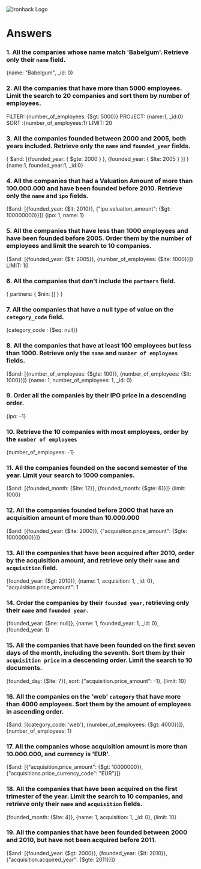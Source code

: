 ![Ironhack Logo](https://i.imgur.com/1QgrNNw.png)

# Answers

### 1. All the companies whose name match 'Babelgum'. Retrieve only their `name` field.

{name: "Babelgum", _id: 0}

### 2. All the companies that have more than 5000 employees. Limit the search to 20 companies and sort them by **number of employees**.

FILTER: {number_of_employees: {$gt: 5000}}
PROJECT: {name:1, _id:0}
SORT :{number_of_employees:1}
LIMIT: 20

### 3. All the companies founded between 2000 and 2005, both years included. Retrieve only the `name` and `founded_year` fields.

{ $and: [{founded_year: { $gte: 2000 } }, {founded_year: { $lte: 2005 } }] }
{name:1, founded_year:1, _id:0}

### 4. All the companies that had a Valuation Amount of more than 100.000.000 and have been founded before 2010. Retrieve only the `name` and `ipo` fields.

<!-- Your Code Goes Here -->
{$and: [{founded_year: {$lt: 2010}}, {"ipo.valuation_amount": {$gt: 100000000}}]}
{ipo: 1, name: 1}

### 5. All the companies that have less than 1000 employees and have been founded before 2005. Order them by the number of employees and limit the search to 10 companies.

<!-- Your Code Goes Here -->
{$and: [{founded_year: {$lt: 2005}}, {number_of_employees: {$lte: 1000}}]}
LIMIT: 10

### 6. All the companies that don't include the `partners` field.

<!-- Your Code Goes Here -->
{ partners: { $nin: [] } }

### 7. All the companies that have a null type of value on the `category_code` field.

<!-- Your Code Goes Here -->
{category_code : {$eq: null}}

### 8. All the companies that have at least 100 employees but less than 1000. Retrieve only the `name` and `number of employees` fields.

<!-- Your Code Goes Here -->
{$and: [{number_of_employees: {$gte: 100}}, {number_of_employees: {$lt: 1000}}]}
{name: 1, number_of_employees: 1, _id: 0}


### 9. Order all the companies by their IPO price in a descending order.

<!-- Your Code Goes Here -->
{ipo: -1}

### 10. Retrieve the 10 companies with most employees, order by the `number of employees`

<!-- Your Code Goes Here -->
{number_of_employees: -1} 

### 11. All the companies founded on the second semester of the year. Limit your search to 1000 companies.

<!-- Your Code Goes Here -->
{$and: [{founded_month: {$lte: 12}}, {founded_month: {$gte: 6}}]}
{limit: 1000}


### 12. All the companies founded before 2000 that have an acquisition amount of more than 10.000.000

<!-- Your Code Goes Here -->
{$and: [{founded_year: {$lte: 2000}}, {"acquisition.price_amount": {$gte: 10000000}}]}


### 13. All the companies that have been acquired after 2010, order by the acquisition amount, and retrieve only their `name` and `acquisition` field.

<!-- Your Code Goes Here -->
{founded_year: {$gt: 2010}}, {name: 1, acquisition: 1, _id: 0}, "acquisition.price_amount": 1

### 14. Order the companies by their `founded year`, retrieving only their `name` and `founded year`.

<!-- Your Code Goes Here -->
{founded_year: {$ne: null}}, {name: 1, founded_year: 1, _id: 0}, {founded_year: 1}

### 15. All the companies that have been founded on the first seven days of the month, including the seventh. Sort them by their `acquisition price` in a descending order. Limit the search to 10 documents.

<!-- Your Code Goes Here -->
{founded_day: {$lte: 7}}, sort: {"acquisition.price_amount": -1}, {limit: 10}


### 16. All the companies on the 'web' `category` that have more than 4000 employees. Sort them by the amount of employees in ascending order.

<!-- Your Code Goes Here -->
{$and: [{category_code: 'web'}, {number_of_employees: {$gt: 4000}}]}, {number_of_employees: 1}

### 17. All the companies whose acquisition amount is more than 10.000.000, and currency is 'EUR'.

<!-- Your Code Goes Here -->
{$and: [{"acquisition.price_amount": {$gt: 10000000}}, {"acquisitions.price_currency_code": "EUR"}]}

### 18. All the companies that have been acquired on the first trimester of the year. Limit the search to 10 companies, and retrieve only their `name` and `acquisition` fields.

<!-- Your Code Goes Here -->
{founded_month: {$lte: 4}}, {name: 1, acquisition: 1, _id: 0}, {limit: 10}

### 19. All the companies that have been founded between 2000 and 2010, but have not been acquired before 2011.

<!-- Your Code Goes Here -->
{$and: [{founded_year: {$gt: 2000}}, {founded_year: {$lt: 2010}}, {"acquisition.acquired_year": {$gte: 2011}}]}

